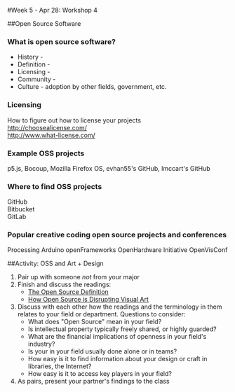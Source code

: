 #Week 5 - Apr 28: Workshop 4

##Open Source Software

### What is open source software?

* History - 
* Definition - 
* Licensing - 
* Community - 
* Culture - adoption by other fields, government, etc.

### Licensing

How to figure out how to license your projects  
http://choosealicense.com/  
http://www.what-license.com/  

### Example OSS projects

p5.js, Bocoup, Mozilla Firefox OS, evhan55's GitHub, lmccart's GitHub

### Where to find OSS projects

GitHub  
Bitbucket  
GitLab 


### Popular creative coding open source projects and conferences

Processing 
Arduino 
openFrameworks 
OpenHardware Initiative 
OpenVisConf 

##Activity: OSS and Art + Design
1. Pair up with someone *not* from your major
2. Finish and discuss the readings:
    * [The Open Source Definition](http://opensource.org/osd)
    * [How Open Source is Disrupting Visual Art](http://thecreatorsproject.vice.com/blog/how-open-source-is-disrupting-visual-art)
3. Discuss with each other how the readings and the terminology in them relates to your field or department.  Questions to consider:
    * What does "Open Source" mean in your field?
    * Is intellectual property typically freely shared, or highly guarded?
    * What are the financial implications of openness in your field's industry?
    * Is your in your field usually done alone or in teams?
    * How easy is it to find information about your design or craft in libraries, the Internet?
    * How easy is it to access key players in your field?
4. As pairs, present your partner's findings to the class

